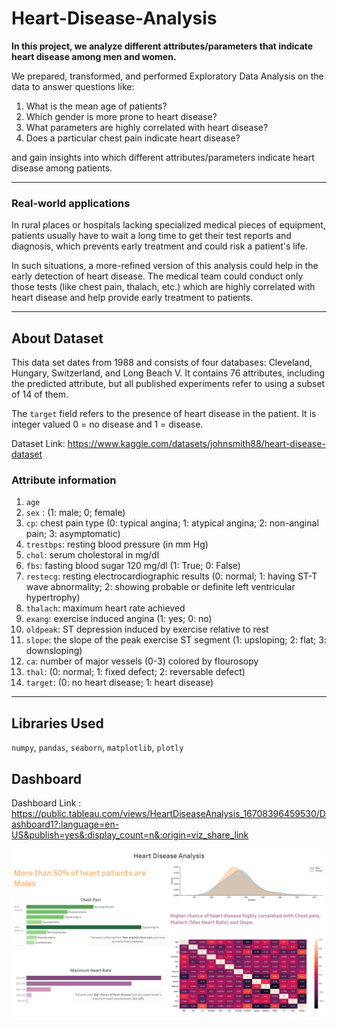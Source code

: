 # Heart-Disease-Analysis

**In this project, we analyze different attributes/parameters that indicate heart disease among men and women.**

We prepared, transformed, and performed Exploratory Data Analysis on the data to answer questions like:
1. What is the mean age of patients?
2. Which gender is more prone to heart disease?
3. What parameters are highly correlated with heart disease?
4. Does a particular chest pain indicate heart disease?

and gain insights into which different attributes/parameters indicate heart disease among patients.
****
### Real-world applications

In rural places or hospitals lacking specialized medical pieces of equipment, patients usually have to wait a long time to
get their test reports and diagnosis, which prevents early treatment and could risk a patient's life.

In such situations, a more-refined version of this analysis could help in the early detection of heart disease.
The medical team could conduct only those tests (like chest pain, thalach, etc.) which are highly correlated with heart disease and help 
provide early treatment to patients. 

****

## About Dataset

This data set dates from 1988 and consists of four databases: Cleveland, Hungary, Switzerland, and Long Beach V. 
It contains 76 attributes, including the predicted attribute, but all published experiments refer to using a subset of 14 of them. 

The `target` field refers to the presence of heart disease in the patient. It is integer valued 0 = no disease and 1 = disease. 

Dataset Link: https://www.kaggle.com/datasets/johnsmith88/heart-disease-dataset

### Attribute information

1. `age`
2. `sex` : (1: male; 0; female)
3. `cp`: chest pain type (0: typical angina; 1: atypical angina; 2: non-anginal pain; 3: asymptomatic)
4. `trestbps`: resting blood pressure (in mm Hg)
5. `chol`: serum cholestoral in mg/dl
6. `fbs`: fasting blood sugar 120 mg/dl (1: True; 0: False)
7. `restecg`: resting electrocardiographic results (0: normal; 1: having ST-T wave abnormality; 2: showing probable or definite left ventricular hypertrophy)
8. `thalach`: maximum heart rate achieved
9. `exang`: exercise induced angina (1: yes; 0: no)
10. `oldpeak`: ST depression induced by exercise relative to rest
11. `slope`: the slope of the peak exercise ST segment (1: upsloping; 2: flat; 3: downsloping)
12. `ca`: number of major vessels (0-3) colored by flourosopy
13. `thal`: (0: normal; 1: fixed defect; 2: reversable defect)
14. `target`: (0: no heart disease; 1: heart disease)
****

## Libraries Used

`numpy`, `pandas`, `seaborn`, `matplotlib`, `plotly`

## Dashboard

Dashboard Link : https://public.tableau.com/views/HeartDiseaseAnalysis_16708396459530/Dashboard1?:language=en-US&publish=yes&:display_count=n&:origin=viz_share_link

![](heart%20db.png)
